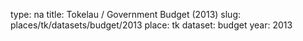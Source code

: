 type: na
title: Tokelau / Government Budget (2013)
slug: places/tk/datasets/budget/2013
place: tk
dataset: budget
year: 2013
